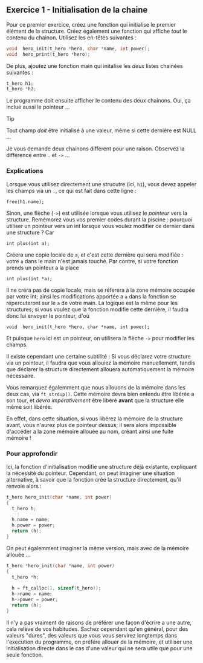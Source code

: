 ## Exercice 1 - Initialisation de la chaine

Pour ce premier exercice, créez une fonction qui initialise le premier élément de la structure. Créez également une fonction qui affiche _tout_ le contenu du chainon. Utilisez les en-têtes suivantes :
```C
void  hero_init(t_hero *hero, char *name, int power);
void  hero_print(t_hero *hero);
```
De plus, ajoutez une fonction main qui initalise les _deux_ listes chainées suivantes :
```C
t_hero h1;
t_hero *h2;
```
Le programme doit ensuite afficher le contenu des deux chainons. Oui, ça inclue aussi le pointeur ... 

> [!TIP]
> Tout champ _doit_ être initialisé à une valeur, même si cette dernière est NULL ...
>
> Je vous demande deux chainons différent pour une raison. Observez la différence entre `.` et `->` ...

### Explications

Lorsque vous utilisez directement une strucutre (ici, `h1`), vous devez appeler les champs via un `.`, ce qui est fait dans cette ligne :

`free(h1.name);`

Sinon, une flèche (`->`) est utilisée lorsque vous utilisez le _pointeur_ vers la structure. Remémorez vous vos premier codes durant la piscine : pourquoi utiliser un pointeur vers un int lorsque vous voulez modifier ce dernier dans une structure ? Car

`int plus(int a);` 

Créera une copie locale de `a`, et c'est cette dernière qui sera modifiée : votre `a` dans le main n'est jamais touché. Par contre, si votre fonction prends un pointeur a la place

`int plus(int *a);`

Il ne créra pas de copie locale, mais se réferera à la zone mémoire occupée par votre int; ainsi les modifications apportée a `a` dans la fonction se répercuteront sur le `a` de votre main. La logique est la même pour les structures; si vous voulez que la fonction modifie cette dernière, il faudra donc lui envoyer le pointeur, d'où

`void  hero_init(t_hero *hero, char *name, int power);`

Et puisque `hero` ici est un pointeur, on utilisera la flèche `->` pour modifier les champs. 

Il existe cependant une certaine subtilité : Si vous déclarez votre structure via un pointeur, il faudra que vous allouiez la mémoire manuellement, tandis que déclarer la structure directement allouera automatiquement la mémoire nécessaire.

Vous remarquez égalemment que nous allouons de la mémoire dans les deux cas, via `ft_strdup()`. Cette mémoire devra bien entendu être libérée a son tour, et _devra impérativement_ être libéré  **avant** que la structure elle même soit libérée.

En effet, dans cette situation, si vous libérez la mémoire de la structure avant, vous n'aurez plus de pointeur dessus; il sera alors impossible d'accéder a la zone mémoire allouée au nom, créant ainsi une fuite mémoire !

### Pour approfondir

Ici, la fonction d'initialisation modifie une structure déjà existante, expliquant la nécessité du pointeur. Cependant, on peut imaginer une situation alternative, à savoir que la fonction crée la structure directement, qu'il renvoie alors :

```C
t_hero hero_init(char *name, int power)
{
  t_hero h;
  
  h.name = name;
  h.power = power;
  return (h);
}
```
On peut égalemment imaginer la même version, mais avec de la mémoire allouée ...

```C
t_hero *hero_init(char *name, int power)
{
  t_hero *h;
  
  h = ft_calloc(1, sizeof(t_hero));
  h->name = name;
  h->power = power;
  return (h);
}
```

Il n'y a pas vraiment de raisons de préférer une façon d'écrire a une autre, cela relève de vos habitudes. Sachez cependant qu'en général, pour des valeurs "dures", des valeurs que vous vous servirez longtemps dans l'execution du programme, on préfére allouer de la mémoire, et utiliser une initialisation directe dans le cas d'une valeur qui ne sera utile que pour une seule fonction.
